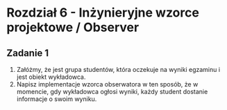 # Rozdział 6 - Inżynieryjne wzorce projektowe / Observer

## Zadanie 1

1. Załóżmy, że jest grupa studentów, która oczekuje na wyniki egzaminu i jest obiekt wykładowca.
2. Napisz implementacje wzorca obserwatora w ten sposób, że w momencie, gdy wykładowca ogłosi wyniki, każdy student dostanie informacje o swoim wyniku. 
